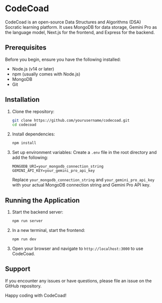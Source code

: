# CodeCoad

CodeCoad is an open-source Data Structures and Algorithms (DSA) Socratic learning platform. It uses MongoDB for data storage, Gemini Pro as the language model, Next.js for the frontend, and Express for the backend.

## Prerequisites

Before you begin, ensure you have the following installed:
- Node.js (v14 or later)
- npm (usually comes with Node.js)
- MongoDB
- Git

## Installation

1. Clone the repository:
   ```bash
   git clone https://github.com/yourusername/codecoad.git
   cd codecoad
   ```

2. Install dependencies:
   ```bash
   npm install
   ```

3. Set up environment variables:
   Create a `.env` file in the root directory and add the following:
   ```
   MONGODB_URI=your_mongodb_connection_string
   GEMINI_API_KEY=your_gemini_pro_api_key
   ```
   Replace `your_mongodb_connection_string` and `your_gemini_pro_api_key` with your actual MongoDB connection string and Gemini Pro API key.

## Running the Application

1. Start the backend server:
   ```bash
   npm run server
   ```

2. In a new terminal, start the frontend:
   ```bash
   npm run dev
   ```

3. Open your browser and navigate to `http://localhost:3000` to use CodeCoad.



## Support

If you encounter any issues or have questions, please file an issue on the GitHub repository.

Happy coding with CodeCoad!
